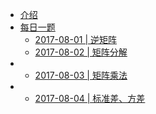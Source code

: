 * [介绍](README.md)
* [每日一题](/DailyQuestions/README.md)
  * [2017-08-01 \| 逆矩阵](/DailyQuestions/20170801.md)
  * [2017-08-02 \| 矩阵分解](/DailyQuestions/20170802.md)
* * [2017-08-03 \| 矩阵乘法](/DailyQuestions/20170803.md)
* * [2017-08-04 \| 标准差、方差](DailyQuestions/20170804.md)



